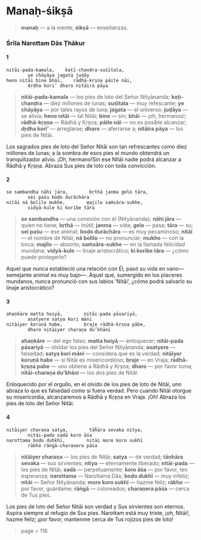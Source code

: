 # Manaḥ-śikṣā

> **manaḥ** — a la mente; **śikṣā** — enseñanzas.

### Śrīla Narottam Dās Ṭhākur

#### 1

    nitāi-pada-kamala,    koṭī-chandra-suśītala,
            ye chāyāya jagata juḍāy
    heno nitāi bine bhāi,    rādhā-kṛṣṇa pāite nāi,
            dṛḍha kori’ dharo nitāira pāya

> **nitāi-pada-kamala** — los pies de loto del Señor Nityānanda; **koṭi-chandra** — diez millones de lunas; **suśītala** — muy refescante; **ye chāyāya** — por tales rayos de luna; **jagata** — el universo; **juḍāya** — se alivia; **heno nitāi** — tal Nitāi; **bine** — sin; **bhāi** — ¡oh, hermanos!; **rādhā-kṛṣṇa** — Rādhā y Kṛṣṇa; **pāite nāi** — no es posible alcanzar; **dṛdha kori’** — arreglarse; **dharo** — aferrarse a; **nitāira pāya** — los pies de Nitāi.

Los sagrados pies de loto del Señor Nitāi son tan refrescantes como diez millones de lunas; a la sombra de esos pies el mundo obtendrá un tranquilizador alivio. ¡Oh, hermano!Sin ese Nitāi nadie podrá alcanzar a Rādhā y Kṛṣṇa. Abraza Sus pies de loto con toda convicción.

#### 2

    se sambandha nāhi jāra,        bṛthā janma gelo tāra,
            sei paśu boḍo durāchāra
    nitāi nā bolilo mukhe,        majilo saṁsāra-sukhe,
            vidyā-kule ki koribe tāra

> **se sambandha** — una conexión con él (Nityānanda); **nāhi jāra** — quien no tiene; **bṛthā** — inútil; **janma** — vida; **gelo** — pasa; **tāra** — su; **sei paśu** — ese animal; **boḍo durāchāra** — es muy pecaminoso; **nitāi** — el nombre de Nitāi; **nā bolilo** — no pronunciar; **mukhe** — con la boca; **majilo** — absorto; **saṁsāra-sukhe** — en la llamada felicidad mundana; **vidyā-kule** — linaje aristocrático; **ki koribe tāra** — ¿cómo puede protegerlo?

Aquel que nunca estableció una relación con Él, pasó su vida en vano—semejante animal es muy bajo—. Aquel que, sumergido en los placeres mundanos, nunca pronunció con sus labios ‘Nitāi’, ¿cómo podrá salvarlo su linaje aristocrático?

#### 3

    ahaṇkāre matta hoiyā,        nitāi-pada pāsariyā,
            asatyere satya kori māni
    nitāiyer koruṇā habe,        braje rādhā-kṛṣṇa pābe,
            dharo nitāiyer charaṇa du’khāni

> **ahaṇkāre** — del ego falso; **matta hoiyā** — enloquecer; **nitāi-pada pāsariyā** — olvidar los pies del Señor Nityānanda; **asatyere** — falsedad; **satya kori māni** — considera que es la verdad; **nitāiyer koruṇā habe** — si Nitāi es misericordioso; **braje** — en Vraja; **rādhā-kṛṣṇa pabe** — uno obtiene a Rādhā y Kṛṣṇa; **dharo** — por favor toma; **nitāi-charaṇa du’khāni** — los dos pies de Nitāi.

Enloquecido por el orgullo, en el olvido de los pies de loto de Nitāi, uno abraza lo que es falsedad como si fuera verdad. Pero cuando Nitāi otorgue su misericordia, alcanzaremos a Rādhā y Kṛṣṇa en Vraja. ¡Oh! Abraza los pies de loto del Señor Nitāi.

#### 4

    nitāiyer charaṇa satya,        tā̐hāra sevaka nitya,
            nitāi-pada sadā koro āśa
    narottama boḍo duḥkhī,        nitāi more koro sukhī
            rākho rāṅgā-charaṇera pāśa

> **nitāiyer charaṇa** — los pies de Nitāi; **satya** — de verdad; **tānhāra sevaka** — sus sirvientes; **nitya** — eternamente liberado; **nitāi-pada** — los pies de Nitāi; **sadā** — perpetuamente; **koro āśa** — por favor, ten esperanza; **narottama** — Narottama Dās; **boḍo dukhī** — muy infeliz; **nitāi** — Señor Nityānanda; **more koro sukhī** — hazme feliz; **rākho** — por favor, guárdame; **rāṅgā** — coloreados; **charaṇera pāśa** — cerca de Tus pies.

Los pies de loto del Señor Nitāi son verdad y Sus sirvientes son eternos. Aspira siempre al refugio de Sus pies. Narottam está muy triste, ¡oh, Nitāi!, hazme feliz; ¡por favor, mantenme cerca de Tus rojizos pies de loto!


> page = 116
